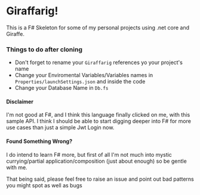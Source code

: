 # Giraffarig!

This is a F# Skeleton for some of my personal projects using .net core and Giraffe.

### Things to do after cloning
- Don't forget to rename your `Giraffarig` references yo your project's name
- Change your Enviromental Variables/Variables names in `Properties/launchSettings.json` and inside the code
- Change your Database Name in `Db.fs`


#### Disclaimer
I'm not good at F#, and I think this language finally clicked on me, with this sample API.
I think I should be able to start digging deeper into F# for more use cases than just a simple Jwt Login now.

#### Found Something Wrong?
I do intend to learn F# more, but first of all I'm not much into mystic currying/partial application/composition (just about enough) so be gentle with me.

That being said, please feel free to raise an issue and point out bad patterns you might spot as well as bugs
